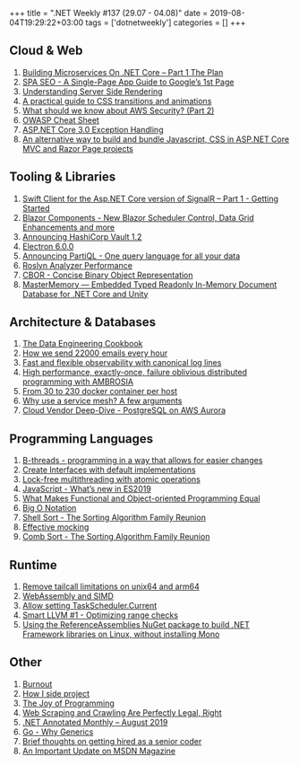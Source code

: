 +++
title = ".NET Weekly #137 (29.07 - 04.08)"
date = 2019-08-04T19:29:22+03:00
tags = ['dotnetweekly']
categories = []
+++

## Cloud & Web

1. [Building Microservices On .NET Core – Part 1 The Plan](https://altkomsoftware.pl/en/blog/building-microservices-on-net-core-1/)
1. [SPA SEO - A Single-Page App Guide to Google’s 1st Page](https://snipcart.com/spa-seo)
1. [Understanding Server Side Rendering](https://dev.to/christopherkade/understanding-server-side-rendering-3lk5)
1. [A practical guide to CSS transitions and animations](https://blog.prototypr.io/this-aint-disney-a-practical-guide-to-css-transitions-and-animations-a8b87e7c5531)
1. [What should we know about AWS Security? (Part 2)](https://salerno-rafael.blogspot.com/2019/07/what-should-we-know-about-aws-security_27.html)
1. [OWASP Cheat Sheet](https://cheatsheetseries.owasp.org/)
1. [ASP.NET Core 3.0 Exception Handling](https://www.red-gate.com/simple-talk/dotnet/net-development/asp-net-core-3-0-exception-handling/)
1. [An alternative way to build and bundle Javascript, CSS in ASP.NET Core MVC and Razor Page projects](https://damienbod.com/2019/07/30/an-alternative-way-to-build-and-bundle-javascript-css-in-asp-net-core-mvc-and-razor-page-projects/)

<!--more-->

## Tooling & Libraries

1. [Swift Client for the Asp.NET Core version of SignalR – Part 1 - Getting Started](https://blog.3d-logic.com/2019/07/28/swift-client-for-the-asp-net-core-version-of-signalr-part-1-getting-started/)
1. [Blazor Components - New Blazor Scheduler Control, Data Grid Enhancements and more](https://community.devexpress.com/blogs/aspnet/archive/2019/07/29/blazor-components-new-blazor-scheduler-control-data-grid-enhancements-and-more-available-in-beta-1.aspx)
1. [Announcing HashiCorp Vault 1.2](https://www.hashicorp.com/blog/vault-1-2)
1. [Electron 6.0.0](https://electronjs.org/blog/electron-6-0)
1. [Announcing PartiQL - One query language for all your data](https://aws.amazon.com/blogs/opensource/announcing-partiql-one-query-language-for-all-your-data/)
1. [Roslyn Analyzer Performance](https://m0sa.net/posts/2019-08-roslyn-analyzer-runtime-performance/)
1. [CBOR - Concise Binary Object Representation](https://cbor.io/)
1. [MasterMemory — Embedded Typed Readonly In-Memory Document Database for .NET Core and Unity](https://medium.com/@neuecc/mastermemory-embedded-typed-readonly-in-memory-document-database-for-net-core-and-unity-7ff4519ae0f)

## Architecture & Databases

1. [The Data Engineering Cookbook](https://github.com/andkret/Cookbook)
1. [How we send 22000 emails every hour](https://www.jitbit.com/news/email-architecture/)
1. [Fast and flexible observability with canonical log lines](https://stripe.com/en-be/blog/canonical-log-lines)
1. [High performance, exactly-once, failure oblivious distributed programming with AMBROSIA](http://christophermeiklejohn.com/pl/2018/12/15/ambrosia.html)
1. [From 30 to 230 docker container per host](http://sven.stormbind.net/blog/posts/docker_from_30_to_230/)
1. [Why use a service mesh? A few arguments](https://indexoutofrange.com//WhyUseAServiceMeshAFewArguments/)
1. [Cloud Vendor Deep-Dive - PostgreSQL on AWS Aurora](https://severalnines.com/blog/cloud-vendor-deep-dive-postgresql-aws-aurora)

## Programming Languages

1. [B-threads - programming in a way that allows for easier changes](https://medium.com/@lmatteis/b-threads-programming-in-a-way-that-allows-for-easier-changes-5d95b9fb6928)
1. [Create Interfaces with default implementations](https://www.poppastring.com/blog/create-interfaces-with-default-implementations)
1. [Lock-free multithreading with atomic operations](https://www.internalpointers.com/post/lock-free-multithreading-atomic-operations)
1. [JavaScript - What’s new in ES2019](https://blog.tildeloop.com/posts/javascript-what%E2%80%99s-new-in-es2019)
1. [What Makes Functional and Object-oriented Programming Equal](http://codinghelmet.com/articles/what-makes-functional-and-object-oriented-programming-equal)
1. [Big O Notation](https://www.interviewcake.com/article/python/big-o-notation-time-and-space-complexity)
1. [Shell Sort - The Sorting Algorithm Family Reunion](https://exceptionnotfound.net/shell-sort-csharp-the-sorting-algorithm-family-reunion/)
1. [Effective mocking](https://cezarypiatek.github.io/post/effective-mocking/)
1. [Comb Sort - The Sorting Algorithm Family Reunion](https://exceptionnotfound.net/comb-sort-csharp-the-sorting-algorithm-family-reunion/)

## Runtime

1. [Remove tailcall limitations on unix64 and arm64](https://github.com/dotnet/coreclr/pull/25932)
1. [WebAssembly and SIMD](https://medium.com/wasmer/webassembly-and-simd-13badb9bf1a8)
1. [Allow setting TaskScheduler.Current](https://github.com/dotnet/corefx/issues/37755)
1. [Smart LLVM #1 - Optimizing range checks](https://egorbo.com/llvm-range-checks.html)
1. [Using the ReferenceAssemblies NuGet package to build .NET Framework libraries on Linux, without installing Mono](https://andrewlock.net/using-reference-assemblies-to-build-net-framework-libararies-on-linux-without-mono/)

## Other

1. [Burnout](https://johnnyrodgers.is/burnout)
1. [How I side project](https://dotink.co/posts/how-i-side-project/)
1. [The Joy of Programming](https://www.yegor256.com/2019/07/30/joy-of-programming.html)
1. [Web Scraping and Crawling Are Perfectly Legal, Right](https://benbernardblog.com/web-scraping-and-crawling-are-perfectly-legal-right/)
1. [.NET Annotated Monthly – August 2019](https://blog.jetbrains.com/dotnet/2019/08/01/net-annotated-monthly-august-2019/)
1. [Go - Why Generics](https://blog.golang.org/why-generics)
1. [Brief thoughts on getting hired as a senior coder](https://medium.com/swlh/brief-thoughts-on-getting-hired-as-a-senior-coder-94f38998bb08)
1. [An Important Update on MSDN Magazine](https://msdn.microsoft.com/magazine/mt833502)
